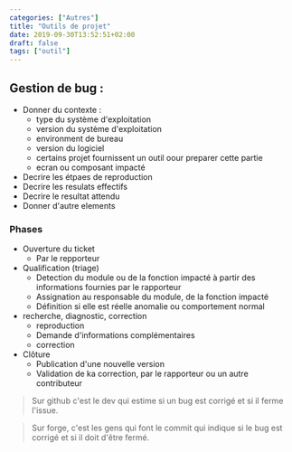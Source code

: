 ```yaml
---
categories: ["Autres"]
title: "Outils de projet"
date: 2019-09-30T13:52:51+02:00
draft: false
tags: ["outil"]
---
```

## Gestion de bug :

+ Donner du contexte :
  + type du système d'exploitation
  + version du système d'exploitation
  + environment de bureau
  + version du logiciel
  + certains projet fournissent un outil oour preparer cette partie
  + ecran ou composant impacté
+ Decrire les étpaes de reproduction
+ Decrire les resulats effectifs
+ Decrire le resultat attendu
+ Donner d'autre elements

### Phases

+ Ouverture du ticket
  + Par le repporteur
+ Qualification (triage)
  + Detection du module ou de la fonction impacté à partir des informations fournies par le rapporteur
  + Assignation au responsable du module, de la fonction impacté
  + Définition si elle est réelle anomalie ou comportement normal
+ recherche, diagnostic, correction
  + reproduction
  + Demande d'informations complémentaires
  + correction
+ Clôture
  + Publication d'une nouvelle version
  + Validation de ka correction, par le rapporteur ou un autre contributeur

> Sur github c'est le dev qui estime si un bug est corrigé et si il ferme l'issue.

> Sur forge, c'est les gens qui font le commit qui indique si le bug est corrigé et si il doit d'être fermé.
